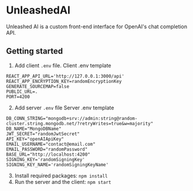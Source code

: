 # UnleashedAI
Unleashed AI is a custom front-end interface for OpenAI's chat completion API.

## Getting started

1. Add client `.env` file.
Client .env template
```
REACT_APP_API_URL='http://127.0.0.1:3000/api'
REACT_APP_ENCRYPTION_KEY=randomEncryptionKey
GENERATE_SOURCEMAP=false
PUBLIC_URL=.
PORT=4200
```
2. Add server `.env` file
Server .env template
```
DB_CONN_STRING="mongodb+srv://admin:string@random-cluster.string.mongodb.net/?retryWrites=true&w=majority"
DB_NAME="MongoDBName"
JWT_SECRET="randomJwtSecret"
API_KEY="openAIApiKey"
EMAIL_USERNAME="contact@email.com"
EMAIL_PASSWORD="randomPassword"
BASE_URL="http://localhost:4200"
SIGNING_KEY='randomSigningKey'
SIGNING_KEY_NAME='randomSigningKeyName'
```
3. Install required packages: `npm install`
4. Run the server and the client: `npm start`
